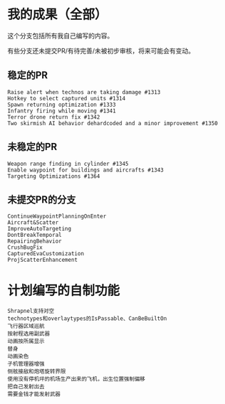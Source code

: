 # 我的成果（全部）
这个分支包括所有我自己编写的内容。

有些分支还未提交PR/有待完善/未被初步审核，将来可能会有变动。

## 稳定的PR
    Raise alert when technos are taking damage #1313
    Hotkey to select captured units #1314
    Spawn returning optimization #1333
    Infantry firing while moving #1341
    Terror drone return fix #1342
    Two skirmish AI behavior dehardcoded and a minor improvement #1350

## 未稳定的PR
    Weapon range finding in cylinder #1345
    Enable waypoint for buildings and aircrafts #1343
    Targeting Optimizations #1364

## 未提交PR的分支
    ContinueWaypointPlanningOnEnter
    Aircraft&Scatter
    ImproveAutoTargeting
    DontBreakTemporal
    RepairingBehavior
    CrushBugFix
    CapturedEvaCustomization
    ProjScatterEnhancement
    
# 计划编写的自制功能

    Shrapnel支持对空
    technotypes和overlaytypes的IsPassable、CanBeBuiltOn
    飞行器区域巡航
    按射程选用副武器
    动画按所属显示
    替身
    动画染色
    子机管理器增强
    侧舷接敌和炮塔旋转界限
    使用没有停机坪的机场生产出来的飞机，出生位置强制偏移
    把自己发射出去
    需要金钱才能发射武器